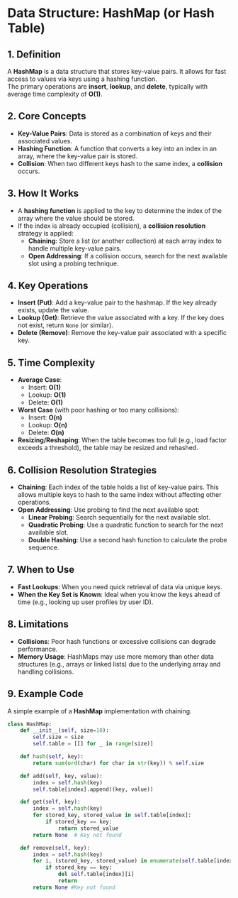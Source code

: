 # Data Structure: HashMap (or Hash Table)

## 1. Definition
A **HashMap** is a data structure that stores key-value pairs. It allows for fast access to values via keys using a hashing function.  
The primary operations are **insert**, **lookup**, and **delete**, typically with average time complexity of **O(1)**.

## 2. Core Concepts
- **Key-Value Pairs**: Data is stored as a combination of keys and their associated values.
- **Hashing Function**: A function that converts a key into an index in an array, where the key-value pair is stored.
- **Collision**: When two different keys hash to the same index, a **collision** occurs.

## 3. How It Works
- A **hashing function** is applied to the key to determine the index of the array where the value should be stored.
- If the index is already occupied (collision), a **collision resolution** strategy is applied:
    - **Chaining**: Store a list (or another collection) at each array index to handle multiple key-value pairs.
    - **Open Addressing**: If a collision occurs, search for the next available slot using a probing technique.

## 4. Key Operations
- **Insert (Put)**: Add a key-value pair to the hashmap. If the key already exists, update the value.
- **Lookup (Get)**: Retrieve the value associated with a key. If the key does not exist, return `None` (or similar).
- **Delete (Remove)**: Remove the key-value pair associated with a specific key.

## 5. Time Complexity
- **Average Case**:
    - Insert: **O(1)**
    - Lookup: **O(1)**
    - Delete: **O(1)**
- **Worst Case** (with poor hashing or too many collisions):
    - Insert: **O(n)**
    - Lookup: **O(n)**
    - Delete: **O(n)**
- **Resizing/Reshaping**: When the table becomes too full (e.g., load factor exceeds a threshold), the table may be resized and rehashed.

## 6. Collision Resolution Strategies
- **Chaining**: Each index of the table holds a list of key-value pairs. This allows multiple keys to hash to the same index without affecting other operations.
- **Open Addressing**: Use probing to find the next available spot:
    - **Linear Probing**: Search sequentially for the next available slot.
    - **Quadratic Probing**: Use a quadratic function to search for the next available slot.
    - **Double Hashing**: Use a second hash function to calculate the probe sequence.

## 7. When to Use
- **Fast Lookups**: When you need quick retrieval of data via unique keys.
- **When the Key Set is Known**: Ideal when you know the keys ahead of time (e.g., looking up user profiles by user ID).

## 8. Limitations
- **Collisions**: Poor hash functions or excessive collisions can degrade performance.
- **Memory Usage**: HashMaps may use more memory than other data structures (e.g., arrays or linked lists) due to the underlying array and handling collisions.

## 9. Example Code
A simple example of a **HashMap** implementation with chaining.

```python
class HashMap:
    def __init__(self, size=10):
        self.size = size
        self.table = [[] for _ in range(size)] 

    def hash(self, key):
        return sum(ord(char) for char in str(key)) % self.size

    def add(self, key, value):
        index = self.hash(key)
        self.table[index].append((key, value)) 

    def get(self, key):
        index = self.hash(key)
        for stored_key, stored_value in self.table[index]:
            if stored_key == key:
                return stored_value
        return None  # Key not found

    def remove(self, key):
        index = self.hash(key)
        for i, (stored_key, stored_value) in enumerate(self.table[index]):
            if stored_key == key:
                del self.table[index][i]
                return
        return None #Key not found
        